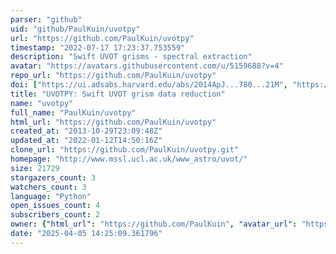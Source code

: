 ```yaml
---
parser: "github"
uid: "github/PaulKuin/uvotpy"
url: "https://github.com/PaulKuin/uvotpy"
timestamp: "2022-07-17 17:23:37.753559"
description: "Swift UVOT grisms - spectral extraction"
avatar: "https://avatars.githubusercontent.com/u/5159688?v=4"
repo_url: "https://github.com/PaulKuin/uvotpy"
doi: ["https://ui.adsabs.harvard.edu/abs/2014ApJ...780...21M", "https://ui.adsabs.harvard.edu/abs/2015MNRAS.449.2514K", "https://ui.adsabs.harvard.edu/abs/2014ascl.soft10004K/abstract"]
title: "UVOTPY: Swift UVOT grism data reduction"
name: "uvotpy"
full_name: "PaulKuin/uvotpy"
html_url: "https://github.com/PaulKuin/uvotpy"
created_at: "2013-10-29T23:09:48Z"
updated_at: "2022-01-12T14:50:16Z"
clone_url: "https://github.com/PaulKuin/uvotpy.git"
homepage: "http://www.mssl.ucl.ac.uk/www_astro/uvot/"
size: 21729
stargazers_count: 3
watchers_count: 3
language: "Python"
open_issues_count: 4
subscribers_count: 2
owner: {"html_url": "https://github.com/PaulKuin", "avatar_url": "https://avatars.githubusercontent.com/u/5159688?v=4", "login": "PaulKuin", "type": "User"}
date: "2025-04-05 14:25:09.361796"
---
```

